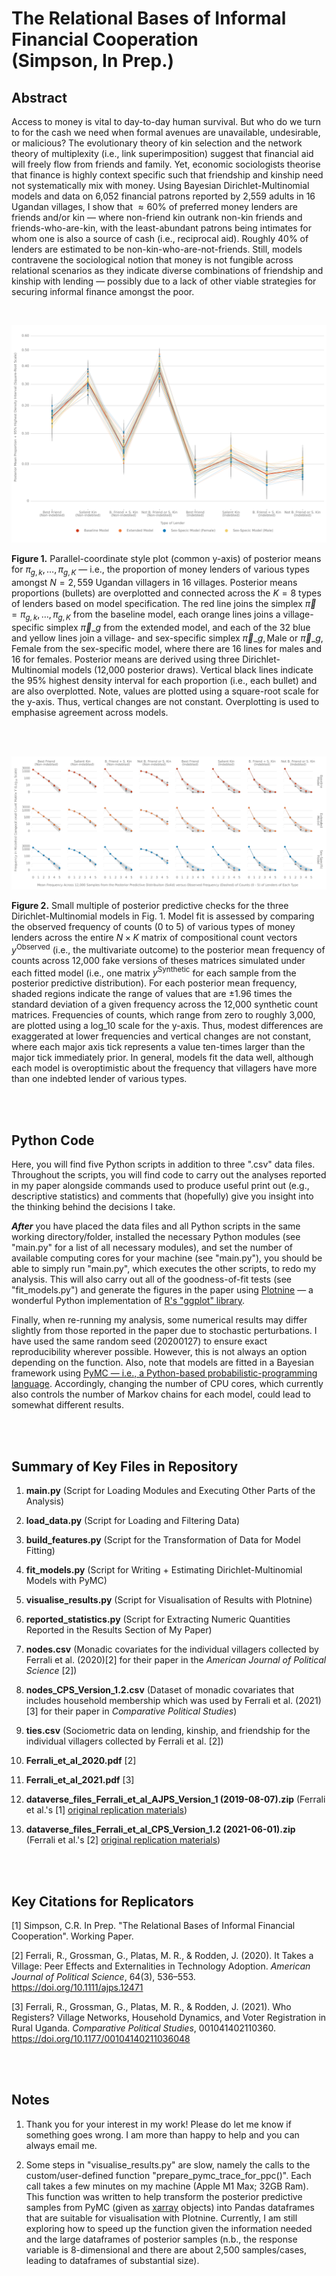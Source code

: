 # The Relational Bases of Informal Financial Cooperation <br> (Simpson, In Prep.)


## Abstract
Access to money is vital to day-to-day human survival. But who do we turn to for the cash we need when formal avenues are unavailable, undesirable, or malicious? The evolutionary theory of kin selection and the network theory of multiplexity (i.e., link superimposition) suggest that financial aid will freely flow from friends and family. Yet, economic sociologists theorise that finance is highly context specific such that friendship and kinship need not systematically mix with money. Using Bayesian Dirichlet-Multinomial models and data on 6,052 financial patrons reported by 2,559 adults in 16 Ugandan villages, I show that $\approx60\%$ of preferred money lenders are friends and/or kin — where non-friend kin outrank non-kin friends and friends-who-are-kin, with the least-abundant patrons being intimates for whom one is also a source of cash (i.e., reciprocal aid). Roughly 40% of lenders are estimated to be non-kin-who-are-not-friends. Still, models contravene the sociological notion that money is not fungible across relational scenarios as they indicate diverse combinations of friendship and kinship with lending — possibly due to a lack of other viable strategies for securing informal finance amongst the poor. 

<br>

![](https://github.com/cohensimpson/money/blob/main/F1_Proportions_Lender_Types_Parallel_Coordinates.svg) 

**Figure 1.** Parallel-coordinate style plot (common y-axis) of posterior means for $\pi_{g,k}, \ldots, \pi_{g,K}$ — i.e., the proportion of money lenders of various types amongst $N = 2,559$ Ugandan villagers in 16 villages. Posterior means proportions (bullets) are overplotted and connected across the $K = 8$ types of lenders based on model specification. The red line joins the simplex $\vec{\pi} = \pi_{g,k}, \ldots, \pi_{g,K}$ from the baseline model, each orange lines joins a village-specific simplex $\vec{\pi}\_{g}$ from the extended model, and each of the 32 blue and yellow lines join a village- and sex-specific simplex $\vec{\pi}\_{g, \text{Male}}$ or $\vec{\pi}\_{g, \text{Female}}$ from the sex-specific model, where there are 16 lines for males and 16 for females. Posterior means are derived using three Dirichlet-Multinomial models (12,000 posterior draws). Vertical black lines indicate the 95% highest density interval for each proportion (i.e., each bullet) and are also overplotted. Note, values are plotted using a square-root scale for the y-axis. Thus, vertical changes are not constant. Overplotting is used to emphasise agreement across models.

<br>
<br> 

![](https://github.com/cohensimpson/money/blob/main/F2_Posterior_Predictive_Checks_Count_Frequencies.svg) 

**Figure 2.** Small multiple of posterior predictive checks for the three Dirichlet-Multinomial models in Fig. 1. Model fit is assessed by comparing the observed frequency of counts (0 to 5) of various types of money lenders across the entire $N \times K$  matrix of compositional count vectors $y^{\text{Observed}}$ (i.e., the multivariate outcome) to the posterior mean frequency of counts across 12,000 fake versions of theses matrices simulated under each fitted model (i.e., one matrix $y^{\text{Synthetic}}$ for each sample from the posterior predictive distribution). For each posterior mean frequency, shaded regions indicate the range of values that are $\pm 1.96$ times the standard deviation of a given frequency across the 12,000 synthetic count matrices. Frequencies of counts, which range from zero to roughly 3,000, are plotted using a $\text{log}\_{10}$ scale for the y-axis. Thus, modest differences are exaggerated at lower frequencies and vertical changes are not constant, where each major axis tick represents a value ten-times larger than the major tick immediately prior. In general, models fit the data well, although each model is overoptimistic about the frequency that villagers have more than one indebted lender of various types.

<br>
<br> 


## Python Code
Here, you will find five Python scripts in addition to three ".csv" data files. Throughout the scripts, you will find code to carry out the analyses reported in my paper alongside commands used to produce useful print out (e.g., descriptive statistics) and comments that (hopefully) give you insight into the thinking behind the decisions I take.

**_After_** you have placed the data files and all Python scripts in the same working directory/folder, installed the necessary Python modules (see "main.py" for a list of all necessary modules), and set the number of available computing cores for your machine (see "main.py"), you should be able to simply run "main.py", which executes the other scripts, to redo my analysis. This will also carry out all of the goodness-of-fit tests (see "fit_models.py") and generate the figures in the paper using [Plotnine](https://plotnine.readthedocs.io/en/stable/) — a wonderful Python implementation of [R's "ggplot" library](https://ggplot2.tidyverse.org).

Finally, when re-running my analysis, some numerical results may differ slightly from those reported in the paper due to stochastic perturbations. I have used the same random seed (20200127) to ensure exact reproducibility wherever possible. However, this is not always an option depending on the function. Also, note that models are fitted in a Bayesian framework using [PyMC — i.e., a Python-based probabilistic-programming language](https://www.pymc.io/welcome.html). Accordingly, changing the number of CPU cores, which currently also controls the number of Markov chains for each model, could lead to somewhat different results.  

<br>
<br> 


## Summary of Key Files in Repository
 1) **main.py** (Script for Loading Modules and Executing Other Parts of the Analysis)
 
 2) **load_data.py** (Script for Loading and Filtering Data)
 
 3) **build_features.py** (Script for the Transformation of Data for Model Fitting)
 
 4) **fit_models.py** (Script for Writing + Estimating Dirichlet-Multinomial Models with PyMC)
 
 5) **visualise_results.py** (Script for Visualisation of Results with Plotnine)
 
 6) **reported_statistics.py** (Script for Extracting Numeric Quantities Reported in the Results Section of My Paper)
 
 7) **nodes.csv** (Monadic covariates for the individual villagers collected by Ferrali et al. (2020)[2] for their paper in the _American Journal of Political Science_ [2]) 

 8) **nodes_CPS_Version_1.2.csv** (Dataset of monadic covariates that includes household membership which was used by Ferrali et al. (2021)[3] for their paper in _Comparative Political Studies_) 

 9) **ties.csv** (Sociometric data on lending, kinship, and friendship for the individual villagers collected by Ferrali et al. [2]) 

 10) **Ferrali_et_al_2020.pdf** [2] 
 
 11) **Ferrali_et_al_2021.pdf** [3]
 
 12) **dataverse_files_Ferrali_et_al_AJPS_Version_1 (2019-08-07).zip** (Ferrali et al.'s [1] [original replication materials](https://doi.org/10.7910/DVN/NOYBCQ))
 
 13) **dataverse_files_Ferrali_et_al_CPS_Version_1.2 (2021-06-01).zip** (Ferrali et al.'s [2] [original replication materials](https://doi.org/10.7910/DVN/YEFRPC))

<br>
<br> 


## Key Citations for Replicators
[1] Simpson, C.R. In Prep. "The Relational Bases of Informal Financial Cooperation". Working Paper.

[2] Ferrali, R., Grossman, G., Platas, M. R., & Rodden, J. (2020). It Takes a Village: Peer Effects and Externalities in Technology Adoption. _American Journal of Political Science_, 64(3), 536–553. https://doi.org/10.1111/ajps.12471

[3] Ferrali, R., Grossman, G., Platas, M. R., & Rodden, J. (2021). Who Registers? Village Networks, Household Dynamics, and Voter Registration in Rural Uganda. _Comparative Political Studies_, 001041402110360. https://doi.org/10.1177/00104140211036048

<br>
<br> 


## Notes
1) Thank you for your interest in my work! Please do let me know if something goes wrong. I am more than happy to help and you can always email me.

2) Some steps in "visualise_results.py" are slow, namely the calls to the custom/user-defined function "prepare_pymc_trace_for_ppc()". Each call takes a few minutes on my machine (Apple M1 Max; 32GB Ram). This function was written to help transform the posterior predictive samples from PyMC (given as [xarray](https://docs.xarray.dev/en/stable/index.html) objects) into Pandas dataframes that are suitable for visualisation with Plotnine. Currently, I am still exploring how to speed up the function given the information needed and the large dataframes of posterior samples (n.b., the response variable is 8-dimensional and there are about 2,500 samples/cases, leading to dataframes of substantial size).

